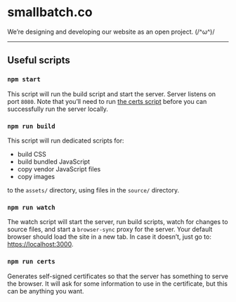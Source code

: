 smallbatch.co
===
We’re designing and developing our website as an open project. (/^ω^)/

---

## Useful scripts
### `npm start`
This script will run the build script and start the server. Server listens on port `8080`. Note that you’ll need to run [the certs script](#npm-run-certs) before you can successfully run the server locally.

### `npm run build`
This script will run dedicated scripts for:
- build CSS
- build bundled JavaScript
- copy vendor JavaScript files
- copy images

to the `assets/` directory, using files in the `source/` directory.

### `npm run watch`
The watch script will start the server, run build scripts, watch for changes to source files, and start a `browser-sync` proxy for the server. Your default browser should load the site in a new tab. In case it doesn’t, just go to: <https://localhost:3000>.

### `npm run certs`
Generates self-signed certificates so that the server has something to serve the browser. It will ask for some information to use in the certificate, but this can be anything you want.
